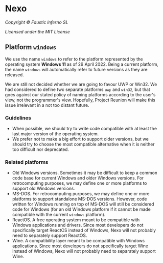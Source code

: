 # Nexo

*Copyright © Faustic Inferno SL*

*Licensed under the MIT License*

## Platform `windows`

We use the name `windows` to refer to the platform represented by the operating system **Windows 11**  as of 29 April 2022. Being a current platform, the name `windows` will automatically refer to future versions as they are released.

We are still not decided whether we are going to favour UWP or Win32. We had considered to define two separate platforms `uwp` and `win32`, but that goes against our stated policy of naming platforms according to the user's view, not the programmer's view. Hopefully, Project Reunion will make this issue irrelevant in a not too distant future.

### Guidelines

* When possible, we should try to write code compatible with at least the last major version of the operating system.
* We prefer not to make a big effort to support older versions, but we should try to choose the most compatible alternative when it is neither too difficult nor deprecated.

### Related platforms

* Old Windows versions. Sometimes it may be difficult to keep a common code base for current Windows and older Windows versions. For retrocomputing purposes, we may define one or more platforms to support old Windows versions.
* MS-DOS. For retrocomputing purposes, we may define one or more platforms to support standalone MS-DOS versions. However, code written for Windows running on top of MS-DOS will still be considered code for Windows (for an old Windows platform if it cannot be made compatible with the current `windows` platform).
* ReactOS. A free operating system meant to be compatible with Windows applications and drivers. Since most developers do not specifically target ReactOS instead of Windows, Nexo will not probably need to separately support ReactOS.
* Wine. A compatibility layer meant to be compatible with Windows applications. Since most developers do not specifically target Wine instead of Windows, Nexo will not probably need to separately support Wine.
